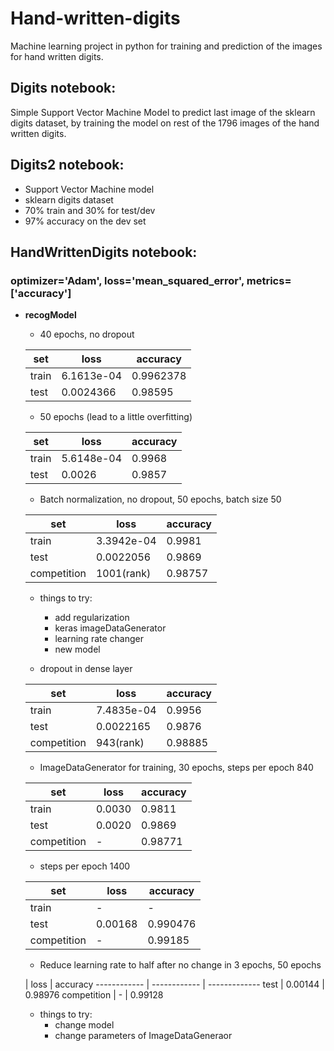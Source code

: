 # Hand-written-digits
Machine learning project in python for training and prediction of the images for hand written digits.

## Digits notebook:
Simple Support Vector Machine Model to predict last image of the sklearn digits dataset, by training the model on rest of the 1796 images of the hand written digits.

## Digits2 notebook:
- Support Vector Machine model
- sklearn digits dataset
- 70% train and 30% for test/dev
- 97% accuracy on the dev set

## HandWrittenDigits notebook:
### optimizer='Adam', loss='mean_squared_error', metrics=['accuracy']
 - **recogModel**
    - 40 epochs, no dropout
    
    set | loss | accuracy
   ------------ | ------------ | -------------
    train | 6.1613e-04 | 0.9962378
    test | 0.0024366 | 0.98595
    
    - 50 epochs (lead to a little overfitting)
    
    set | loss | accuracy
   ------------ | ------------ | -------------
    train | 5.6148e-04 | 0.9968
    test | 0.0026 | 0.9857
    
    - Batch normalization, no dropout, 50 epochs, batch size 50
    
    set | loss | accuracy
   ------------ | ------------ | -------------
    train | 3.3942e-04 | 0.9981
    test | 0.0022056 | 0.9869
    competition | 1001(rank) | 0.98757
    
    - things to try:
      - add regularization
      - keras imageDataGenerator
      - learning rate changer
      - new model
    
    - dropout in dense layer
    
    set | loss | accuracy
   ------------ | ------------ | -------------
    train | 7.4835e-04 | 0.9956
    test | 0.0022165 | 0.9876
    competition | 943(rank) | 0.98885
    
    - ImageDataGenerator for training, 30 epochs, steps per epoch 840
    
    set | loss | accuracy
   ------------ | ------------ | -------------
    train | 0.0030 | 0.9811
    test | 0.0020 | 0.9869
    competition | - | 0.98771
    - steps per epoch 1400
    
    set | loss | accuracy
   ------------ | ------------ | -------------
    train | - | -
    test | 0.00168 | 0.990476
    competition | - | 0.99185
    
    - Reduce learning rate to half after no change in 3 epochs, 50 epochs
    
     | loss | accuracy
   ------------ | ------------ | -------------
    test | 0.00144 | 0.98976
    competition | - | 0.99128
    
    - things to try:
      - change model
      - change parameters of ImageDataGeneraor
